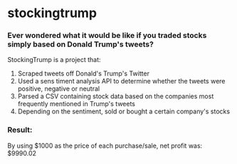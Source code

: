 # stockingtrump

### Ever wondered what it would be like if you traded stocks simply based on Donald Trump's tweets?

StockingTrump is a project that:
1) Scraped tweets off Donald's Trump's Twitter
2) Used a sens timent analysis API to determine whether the tweets were positive, negative or neutral
3) Parsed a CSV containing stock data based on the companies most frequently mentioned in Trump's tweets
4) Depending on the sentiment, sold or bought a certain company's stocks

### Result:
By using $1000 as the price of each purchase/sale, net profit was:
$9990.02
